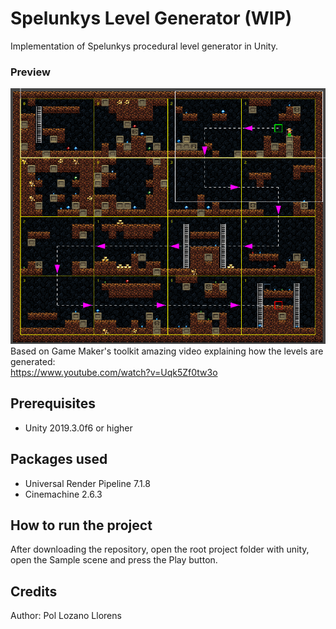 # Spelunkys Level Generator (WIP)
Implementation of Spelunkys procedural level generator in Unity.
### Preview
![Preview](Preview.png)  
Based on Game Maker's toolkit amazing video explaining how the levels are generated:  
https://www.youtube.com/watch?v=Uqk5Zf0tw3o
## Prerequisites
- Unity 2019.3.0f6 or higher
## Packages used
- Universal Render Pipeline 7.1.8  
- Cinemachine 2.6.3
## How to run the project
After downloading the repository, open the root project folder with unity, open the Sample scene and press the Play button.
## Credits
Author: Pol Lozano Llorens
